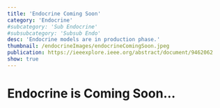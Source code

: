 ```yaml
---
title: 'Endocrine Coming Soon'
category: 'Endocrine'
#subcategory: 'Sub Endocrine'
#subsubcategory: 'Subsub Endo'
desc: 'Endocrine models are in production phase.'
thumbnail: /endocrineImages/endocrineComingSoon.jpeg
publication: https://ieeexplore.ieee.org/abstract/document/9462062
show: true
---
```

# Endocrine is Coming Soon...